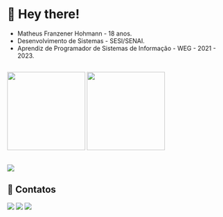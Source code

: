# 👋 Hey there!

- Matheus Franzener Hohmann - 18 anos.
- Desenvolvimento de Sistemas - SESI/SENAI.
- Aprendiz de Programador de Sistemas de Informação - WEG - 2021 - 2023.

##

<div>
    <img height="180em" src="https://github-readme-stats.vercel.app/api?username=MatheusFranzener&show_icons=true&theme=dracula&include_all_commits=true&count_private=true"/>
    <img height="180em" src="https://github-readme-stats.vercel.app/api/top-langs/?username=MatheusFranzener&layout=compact&langs_count=7&theme=dracula"/>
</div>

##
  
<div>
   <p>
       <a href="https://skillicons.dev">
           <img src="https://skillicons.dev/icons?i=angular,react,js,ts,html,css,java,mysql,docker,figma,firebase,postman,nodejs,spring,tailwind" />
       </a>
   </p>
</div>
  
## 📲 Contatos

<div> 
  <a href="https://www.instagram.com/matheus_franzener/" target="_blank"><img src="https://skillicons.dev/icons?i=instagram" target="_blank"></a>
  <a href="https://www.linkedin.com/in/matheus-franzener-hohmann-79214424b/" target="_blank"><img src="https://skillicons.dev/icons?i=linkedin" target="_blank"></a> 
  <a href = "mailto:franzener.math@gmail.com"><img src="https://skillicons.dev/icons?i=discord" target="_blank"></a>
</div>


